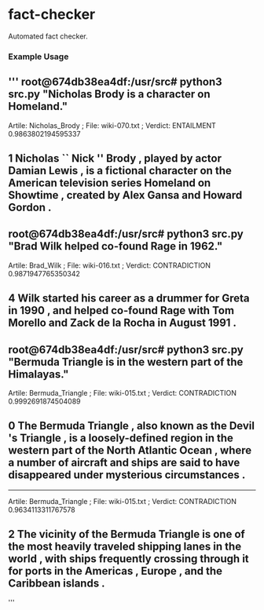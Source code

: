 # fact-checker
Automated fact checker.

### Example Usage

'''
root@674db38ea4df:/usr/src# python3 src.py "Nicholas Brody is a character on Homeland."
---------------------------------------------------
Artile:  Nicholas_Brody  ; File:  wiki-070.txt  ; Verdict:  ENTAILMENT   0.9863802194595337

1 Nicholas `` Nick '' Brody , played by actor Damian Lewis , is a fictional character on the American television series Homeland on Showtime , created by Alex Gansa and Howard Gordon .
---------------------------------------------------

root@674db38ea4df:/usr/src# python3 src.py "Brad Wilk helped co-found Rage in 1962."
---------------------------------------------------
Artile:  Brad_Wilk  ; File:  wiki-016.txt  ; Verdict:  CONTRADICTION   0.9871947765350342

4 Wilk started his career as a drummer for Greta in 1990 , and helped co-found Rage with Tom Morello and Zack de la Rocha in August 1991 .
---------------------------------------------------

root@674db38ea4df:/usr/src# python3 src.py "Bermuda Triangle is in the western part of the Himalayas."
---------------------------------------------------
Artile:  Bermuda_Triangle  ; File:  wiki-015.txt  ; Verdict:  CONTRADICTION   0.9992691874504089

0 The Bermuda Triangle , also known as the Devil 's Triangle , is a loosely-defined region in the western part of the North Atlantic Ocean , where a number of aircraft and ships are said to have disappeared under mysterious circumstances .
---------------------------------------------------
---------------------------------------------------
Artile:  Bermuda_Triangle  ; File:  wiki-015.txt  ; Verdict:  CONTRADICTION   0.9634113311767578

2 The vicinity of the Bermuda Triangle is one of the most heavily traveled shipping lanes in the world , with ships frequently crossing through it for ports in the Americas , Europe , and the Caribbean islands .
---------------------------------------------------
'''
